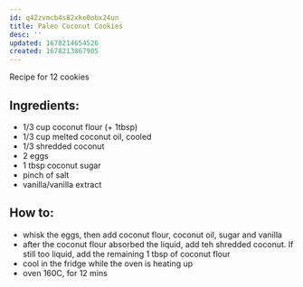 ```yaml
---
id: q42zvmcb4s82xke0obx24un
title: Paleo Coconut Cookies
desc: ''
updated: 1678214654526
created: 1678213867905
---
```


Recipe for 12 cookies

## Ingredients:
* 1/3 cup coconut flour (+ 1tbsp)
* 1/3 cup melted coconut oil, cooled
* 1/3 shredded coconut
* 2 eggs
* 1 tbsp coconut sugar
* pinch of salt
* vanilla/vanilla extract

## How to:
* whisk the eggs, then add coconut flour, coconut oil, sugar and vanilla
* after the coconut flour absorbed the liquid, add teh shredded coconut. If still too liquid, add the remaining 1 tbsp of coconut flour
* cool in the fridge while the oven is heating up
* oven 160C, for 12 mins